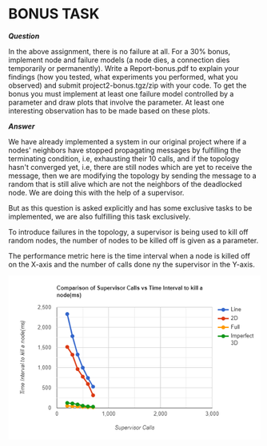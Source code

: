 # BONUS TASK

***Question*** 

In the above assignment, there is no failure at all. For a 30% bonus, implement node and failure models (a node dies,  a connection dies temporarily or permanently). Write a Report-bonus.pdf to explain your findings (how you tested, what experiments you performed, what you observed) and submit project2-bonus.tgz/zip with your code. To get the bonus you must implement at least one failure model controlled by a parameter and draw plots that involve the parameter. At least one interesting observation has to be made based on these plots.

***Answer***

We have already implemented a system in our original project where if a nodes'
neighbors have stopped propagating messages by fulfilling the terminating condition, 
i.e, exhausting their 10 calls, and if the topology hasn't converged yet, i.e, 
there are still nodes which are yet to receive the message, then we are modifying the topology by
sending the message to a random that is still alive which are not the neighbors of the deadlocked node.
We are doing this with the help of a supervisor.

But as this question is asked explicitly and has some exclusive tasks to be implemented, we are also fulfilling this task exclusively.

To introduce failures in the topology, a supervisor is being used to kill off random nodes,
the number of nodes to be killed off is given as a parameter.

The performance metric here is the time interval when a node is killed off on the X-axis and the number of calls done ny the supervisor in the Y-axis. 

![](Bonus_Comparison.png)